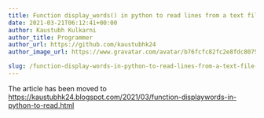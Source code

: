 ```yaml
---
title: Function display_words() in python to read lines from a text file, and display those words, which are less than 4 characters.
date: 2021-03-21T06:12:41+00:00
author: Kaustubh Kulkarni
author_title: Programmer
author_url: https://github.com/kaustubhk24
author_image_url: https://www.gravatar.com/avatar/b76fcfc82fc2e8fdc8075636f1735f61?s=200

slug: /function-display-words-in-python-to-read-lines-from-a-text-file-and-display-those-words-which-are-less-than-4-characters/
---
```

The article has been moved to https://kaustubhk24.blogspot.com/2021/03/function-displaywords-in-python-to-read.html